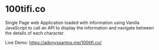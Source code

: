 # 100tifi.co

Single Page web Application loaded with information using Vanilla JavaScript to call an API to display the information and navigate between the details of each character.

Live Demo: https://adonyssantos.me/100tifi.co/

